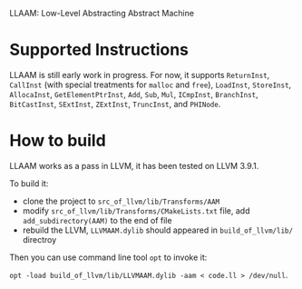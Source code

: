 LLAAM: Low-Level Abstracting Abstract Machine

Supported Instructions
===
LLAAM is still early work in progress. For now, it supports `ReturnInst`, `CallInst` (with special treatments for `malloc` and `free`), `LoadInst`, `StoreInst`, `AllocaInst`, `GetElementPtrInst`, `Add`, `Sub`, `Mul`, `ICmpInst`, `BranchInst`, `BitCastInst`, `SExtInst`, `ZExtInst`, `TruncInst`, and `PHINode`.

How to build
===
LLAAM works as a pass in LLVM, it has been tested on LLVM 3.9.1.

To build it:

* clone the project to `src_of_llvm/lib/Transforms/AAM`
* modify `src_of_llvm/lib/Transforms/CMakeLists.txt` file, add `add_subdirectory(AAM)` to the end of file
* rebuild the LLVM, `LLVMAAM.dylib` should appeared in `build_of_llvm/lib/` directroy

Then you can use command line tool `opt` to invoke it:

`opt -load build_of_llvm/lib/LLVMAAM.dylib -aam < code.ll > /dev/null`.

